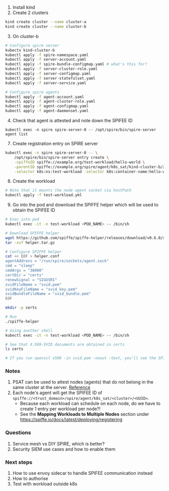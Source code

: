 1. Install kind
2. Create 2 clusters
```bash
kind create cluster --name cluster-a
kind create cluster --name cluster-b
```
3. On cluster-b
```bash
# Configure spire server
kubectx kind-cluster-b
kubectl apply -f spire-namespace.yaml
kubectl apply -f server-account.yaml
kubectl apply -f spire-bundle-configmap.yaml # what's this for?
kubectl apply -f server-cluster-role.yaml
kubectl apply -f server-configmap.yaml
kubectl apply -f server-statefulset.yaml
kubectl apply -f server-service.yaml

# Configure spire agents
kubectl apply -f agent-account.yaml
kubectl apply -f agent-cluster-role.yaml
kubectl apply -f agent-configmap.yaml
kubectl apply -f agent-daemonset.yaml
```

4. Check that agent is attested and note down the SPIFEE ID
```
kubectl exec -n spire spire-server-0 -- /opt/spire/bin/spire-server agent list
```


7. Create registration entry on SPIRE server
```bash
kubectl exec -n spire spire-server-0 -- \
    /opt/spire/bin/spire-server entry create \
    -spiffeID spiffe://example.org/test-workload/hello-world \
    -parentID spiffe://example.org/spire/agent/k8s_sat/kind-cluster-b/20654bb0-4d0b-4729-8cff-28383474fe2e \
    -selector k8s:ns:test-workload -selector k8s:container-name:hello-world
```

8. Create the workload
```bash
# Note that it mounts the node agent socket via hostPath
kubectl apply -f test-workload.yml
```

9. Go into the pod and download the SPIFFE helper which will be used to obtain the SPIFEE ID
```bash
# Exec into pod
kubectl exec -it -n test-workload <POD_NAME> -- /bin/sh

# Download SPIFFE helper
wget https://github.com/spiffe/spiffe-helper/releases/download/v0.6.0/spiffe-helper-v0.6.0.tar.gz -O helper.tar.gz
tar -xvf helper.tar.gz

# Configure SPIFFE helper
cat << EOF > helper.conf
agentAddress = "/run/spire/sockets/agent.sock"
cmd = "sleep"
cmdArgs = "36000"
certDir = "certs"
renewSignal = "SIGUSR1"
svidFileName = "svid.pem"
svidKeyFileName = "svid_key.pem"
svidBundleFileName = "svid_bundle.pem"
EOF

mkdir -p certs

# Run 
./spiffe-helper

# Using another shell
kubectl exec -it -n test-workload <POD_NAME> -- /bin/sh

# See that X.509-SVID documents are obtained in certs
ls certs 

# If you run openssl x509 -in svid.pem -noout -text, you'll see the SPIFEE ID spiffe://example.org/test-workload/hello-world in SAN

```

### Notes
1. PSAT can be used to attest nodes (agents) that do not belong in the same cluster at the server. [Reference](https://spiffe.io/docs/latest/deploying/configuring/#service-account-tokens)
2. Each node's agent will get the SPIFEE ID of `spiffe://<trust_domain>/spire/agent/k8s_sat/<cluster>/<UUID>`. 
    - Because each workload can schedule on each node, do we have to create 1 entry per workload per node?!
    - See the **Mapping Workloads to Multiple Nodes** section under https://spiffe.io/docs/latest/deploying/registering 

### Questions
1. Service mesh vs DIY SPIRE, which is better?
2. Security SIEM use cases and how to enable them

### Next steps
1. How to use envoy sidecar to handle SPIFEE communication instead
2. How to authorise
3. Test with workload outside k8s
